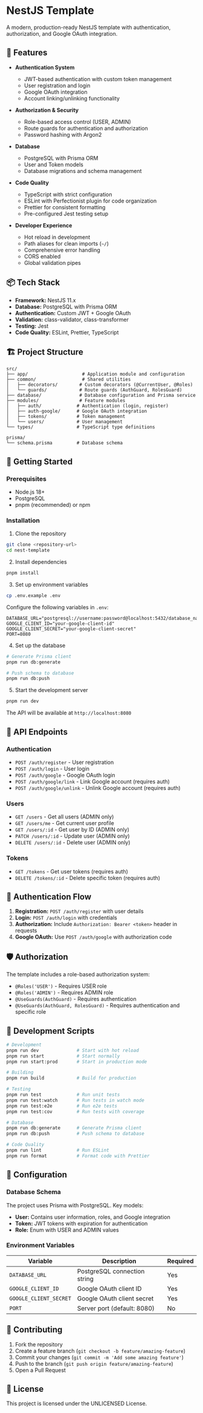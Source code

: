 # NestJS Template

A modern, production-ready NestJS template with authentication, authorization, and Google OAuth integration.

## 🚀 Features

- **Authentication System**
  - JWT-based authentication with custom token management
  - User registration and login
  - Google OAuth integration
  - Account linking/unlinking functionality

- **Authorization & Security**
  - Role-based access control (USER, ADMIN)
  - Route guards for authentication and authorization
  - Password hashing with Argon2

- **Database**
  - PostgreSQL with Prisma ORM
  - User and Token models
  - Database migrations and schema management

- **Code Quality**
  - TypeScript with strict configuration
  - ESLint with Perfectionist plugin for code organization
  - Prettier for consistent formatting
  - Pre-configured Jest testing setup

- **Developer Experience**
  - Hot reload in development
  - Path aliases for clean imports (`~/`)
  - Comprehensive error handling
  - CORS enabled
  - Global validation pipes

## 📦 Tech Stack

- **Framework:** NestJS 11.x
- **Database:** PostgreSQL with Prisma ORM
- **Authentication:** Custom JWT + Google OAuth
- **Validation:** class-validator, class-transformer
- **Testing:** Jest
- **Code Quality:** ESLint, Prettier, TypeScript

## 🏗️ Project Structure

```
src/
├── app/                    # Application module and configuration
├── common/                 # Shared utilities
│   ├── decorators/        # Custom decorators (@CurrentUser, @Roles)
│   └── guards/            # Route guards (AuthGuard, RolesGuard)
├── database/              # Database configuration and Prisma service
├── modules/               # Feature modules
│   ├── auth/             # Authentication (login, register)
│   ├── auth-google/      # Google OAuth integration
│   ├── tokens/           # Token management
│   └── users/            # User management
└── types/                # TypeScript type definitions

prisma/
└── schema.prisma         # Database schema
```

## 🚦 Getting Started

### Prerequisites

- Node.js 18+
- PostgreSQL
- pnpm (recommended) or npm

### Installation

1. Clone the repository

```bash
git clone <repository-url>
cd nest-template
```

2. Install dependencies

```bash
pnpm install
```

3. Set up environment variables

```bash
cp .env.example .env
```

Configure the following variables in `.env`:

```env
DATABASE_URL="postgresql://username:password@localhost:5432/database_name"
GOOGLE_CLIENT_ID="your-google-client-id"
GOOGLE_CLIENT_SECRET="your-google-client-secret"
PORT=8080
```

4. Set up the database

```bash
# Generate Prisma client
pnpm run db:generate

# Push schema to database
pnpm run db:push
```

5. Start the development server

```bash
pnpm run dev
```

The API will be available at `http://localhost:8080`

## 📡 API Endpoints

### Authentication

- `POST /auth/register` - User registration
- `POST /auth/login` - User login
- `POST /auth/google` - Google OAuth login
- `POST /auth/google/link` - Link Google account (requires auth)
- `POST /auth/google/unlink` - Unlink Google account (requires auth)

### Users

- `GET /users` - Get all users (ADMIN only)
- `GET /users/me` - Get current user profile
- `GET /users/:id` - Get user by ID (ADMIN only)
- `PATCH /users/:id` - Update user (ADMIN only)
- `DELETE /users/:id` - Delete user (ADMIN only)

### Tokens

- `GET /tokens` - Get user tokens (requires auth)
- `DELETE /tokens/:id` - Delete specific token (requires auth)

## 🔐 Authentication Flow

1. **Registration:** `POST /auth/register` with user details
2. **Login:** `POST /auth/login` with credentials
3. **Authorization:** Include `Authorization: Bearer <token>` header in requests
4. **Google OAuth:** Use `POST /auth/google` with authorization code

## 🛡️ Authorization

The template includes a role-based authorization system:

- `@Roles('USER')` - Requires USER role
- `@Roles('ADMIN')` - Requires ADMIN role
- `@UseGuards(AuthGuard)` - Requires authentication
- `@UseGuards(AuthGuard, RolesGuard)` - Requires authentication and specific role

## 🧪 Development Scripts

```bash
# Development
pnpm run dev              # Start with hot reload
pnpm run start            # Start normally
pnpm run start:prod       # Start in production mode

# Building
pnpm run build            # Build for production

# Testing
pnpm run test             # Run unit tests
pnpm run test:watch       # Run tests in watch mode
pnpm run test:e2e         # Run e2e tests
pnpm run test:cov         # Run tests with coverage

# Database
pnpm run db:generate      # Generate Prisma client
pnpm run db:push          # Push schema to database

# Code Quality
pnpm run lint             # Run ESLint
pnpm run format           # Format code with Prettier
```

## 🔧 Configuration

### Database Schema

The project uses Prisma with PostgreSQL. Key models:

- **User:** Contains user information, roles, and Google integration
- **Token:** JWT tokens with expiration for authentication
- **Role:** Enum with USER and ADMIN values

### Environment Variables

| Variable               | Description                  | Required |
| ---------------------- | ---------------------------- | -------- |
| `DATABASE_URL`         | PostgreSQL connection string | Yes      |
| `GOOGLE_CLIENT_ID`     | Google OAuth client ID       | Yes      |
| `GOOGLE_CLIENT_SECRET` | Google OAuth client secret   | Yes      |
| `PORT`                 | Server port (default: 8080)  | No       |

## 📝 Contributing

1. Fork the repository
2. Create a feature branch (`git checkout -b feature/amazing-feature`)
3. Commit your changes (`git commit -m 'Add some amazing feature'`)
4. Push to the branch (`git push origin feature/amazing-feature`)
5. Open a Pull Request

## 📄 License

This project is licensed under the UNLICENSED License.
